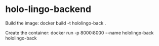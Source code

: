 # holo-lingo-backend
Build the image:
docker build -t hololingo-back .

Create the container:
docker run -p 8000:8000 --name hololingo-back  hololingo-back